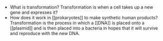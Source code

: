 - What is transformation?
	Transformation is when a cell takes up a new gene and expresses it?
- How does it work in [[prokaryotes]] to make synthetic human products?
	Transformation is the process in which a [[DNA]] is placed onto a [[plasmid]] and is then placed into a bacteria in hopes that it will survive and reproduce with the new DNA.